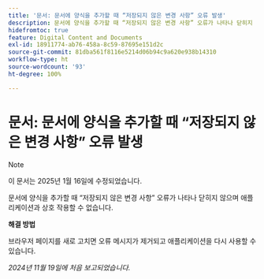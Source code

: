 ```yaml
---
title: '문서: 문서에 양식을 추가할 때 “저장되지 않은 변경 사항” 오류 발생'
description: 문서에 양식을 추가할 때 “저장되지 않은 변경 사항” 오류가 나타나 닫히지 않으며 애플리케이션과 상호 작용할 수 없습니다.
hidefromtoc: true
feature: Digital Content and Documents
exl-id: 18911774-ab76-458a-8c59-87695e151d2c
source-git-commit: 81dba561f8116e5214d06b94c9a620e938b14310
workflow-type: ht
source-wordcount: '93'
ht-degree: 100%

---
```


# 문서: 문서에 양식을 추가할 때 “저장되지 않은 변경 사항” 오류 발생

>[!NOTE]
>
>이 문서는 2025년 1월 16일에 수정되었습니다.

문서에 양식을 추가할 때 “저장되지 않은 변경 사항” 오류가 나타나 닫히지 않으며 애플리케이션과 상호 작용할 수 없습니다.

**해결 방법**

브라우저 페이지를 새로 고치면 오류 메시지가 제거되고 애플리케이션을 다시 사용할 수 있습니다.

_2024년 11월 19일에 처음 보고되었습니다._

